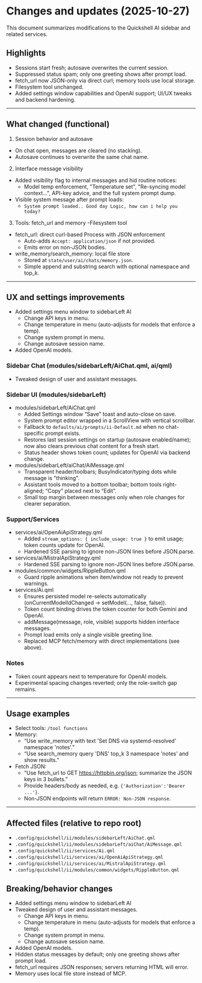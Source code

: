 # Changes and updates (2025-10-27)

This document summarizes modifications to the Quickshell AI sidebar and related services.

## Highlights

- Sessions start fresh; autosave overwrites the current session.
- Suppressed status spam; only one greeting shows after prompt load.
- fetch_url now JSON-only via direct curl; memory tools use local storage.
- Filesystem tool unchanged.
- Added settings window capabilities and OpenAI support; UI/UX tweaks and backend hardening.

---

## What changed (functional)

1) Session behavior and autosave

- On chat open, messages are cleared (no stacking).
- Autosave continues to overwrite the same chat name.

2) Interface message visibility

- Added visibility flag to internal messages and hid routine notices:
  - Model temp enforcement, "Temperature set", "Re-syncing model context…", API-key advice, and the full system prompt dump.
- Visible system message after prompt loads:
  - `System prompt loaded.. Good day Logic, how can i help you today?`

3) Tools: fetch_url and memory
 -Filesystem tool

- fetch_url: direct curl-based Process with JSON enforcement
  - Auto-adds `Accept: application/json` if not provided.
  - Emits error on non-JSON bodies.
- write_memory/search_memory: local file store
  - Stored at `state/user/ai/chats/memory.json`.
  - Simple append and substring search with optional namespace and top_k.

---

## UX and settings improvements

- Added settings menu window to sidebarLeft AI
  - Change API keys in menu.
  - Change temperature in menu (auto-adjusts for models that enforce a temp).
  - Change system prompt in menu.
  - Change autosave session name.
- Added OpenAI models.

### Sidebar Chat (modules/sidebarLeft/AiChat.qml, ai/qml)

- Tweaked design of user and assistant messages.

### Sidebar UI (modules/sidebarLeft)

- modules/sidebarLeft/AiChat.qml
  - Added Settings window “Save” toast and auto-close on save.
  - System prompt editor wrapped in a ScrollView with vertical scrollbar.
  - Fallback to `defaults/ai/prompts/ii-Default.md` when no chat-specific prompt exists.
  - Restores last session settings on startup (autosave enabled/name); now also clears previous chat content for a fresh start.
  - Status header shows token count; updates for OpenAI via backend change.
- modules/sidebarLeft/aiChat/AiMessage.qml
  - Transparent header/toolbars; BusyIndicator/typing dots while message is "thinking".
  - Assistant tools moved to a bottom toolbar; bottom tools right-aligned; “Copy” placed next to “Edit”.
  - Small top margin between messages only when role changes for clearer separation.

### Support/Services

- services/ai/OpenAiApiStrategy.qml
  - Added `stream_options: { include_usage: true }` to emit usage; token counts update for OpenAI.
  - Hardened SSE parsing to ignore non-JSON lines before JSON.parse.
- services/ai/MistralApiStrategy.qml
  - Hardened SSE parsing to ignore non-JSON lines before JSON.parse.
- modules/common/widgets/RippleButton.qml
  - Guard ripple animations when item/window not ready to prevent warnings.
- services/Ai.qml
  - Ensures persisted model re-selects automatically (onCurrentModelIdChanged → setModel(..., false, false)).
  - Token count binding drives the token counter for both Gemini and OpenAI.
  - addMessage(message, role, visible) supports hidden interface messages.
  - Prompt load emits only a single visible greeting line.
  - Replaced MCP fetch/memory with direct implementations (see above).

### Notes

- Token count appears next to temperature for OpenAI models.
- Experimental spacing changes reverted; only the role-switch gap remains.

---

## Usage examples

- Select tools: `/tool functions`
- Memory:
  - “Use write_memory with text 'Set DNS via systemd-resolved' namespace 'notes'.”
  - “Use search_memory query 'DNS' top_k 3 namespace 'notes' and show results.”
- Fetch JSON:
  - “Use fetch_url to GET <https://httpbin.org/json>; summarize the JSON keys in 3 bullets.”
  - Provide headers/body as needed, e.g. `{'Authorization':'Bearer ...'}`.
  - Non-JSON endpoints will return `ERROR: Non-JSON response`.

---

## Affected files (relative to repo root)

- `.config/quickshell/ii/modules/sidebarLeft/AiChat.qml`
- `.config/quickshell/ii/modules/sidebarLeft/aiChat/AiMessage.qml`
- `.config/quickshell/ii/services/Ai.qml`
- `.config/quickshell/ii/services/ai/OpenAiApiStrategy.qml`
- `.config/quickshell/ii/services/ai/MistralApiStrategy.qml`
- `.config/quickshell/ii/modules/common/widgets/RippleButton.qml`

## Breaking/behavior changes

- Added settings menu window to sidebarLeft AI
- Tweaked design of user and assistant messages.
  - Change API keys in menu.
  - Change temperature in menu (auto-adjusts for models that enforce a temp).
  - Change system prompt in menu.
  - Change autosave session name.
- Added OpenAI models.
- Hidden status messages by default; only one greeting shows after prompt load.
- fetch_url requires JSON responses; servers returning HTML will error.
- Memory uses local file store instead of MCP.
